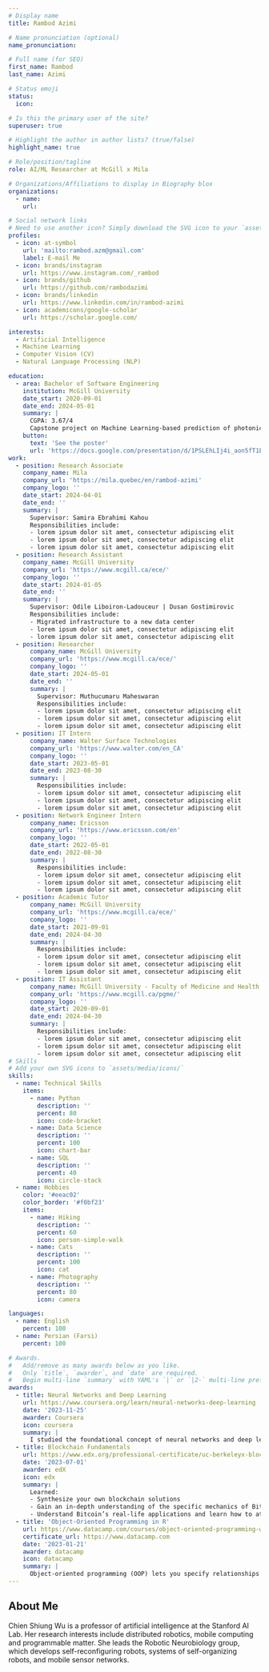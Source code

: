 ```yaml
---
# Display name
title: Rambod Azimi

# Name pronunciation (optional)
name_pronunciation:

# Full name (for SEO)
first_name: Rambod
last_name: Azimi

# Status emoji
status:
  icon:

# Is this the primary user of the site?
superuser: true

# Highlight the author in author lists? (true/false)
highlight_name: true

# Role/position/tagline
role: AI/ML Researcher at McGill x Mila

# Organizations/Affiliations to display in Biography blox
organizations:
  - name:
    url:

# Social network links
# Need to use another icon? Simply download the SVG icon to your `assets/media/icons/` folder.
profiles:
  - icon: at-symbol
    url: 'mailto:rambod.azm@gmail.com'
    label: E-mail Me
  - icon: brands/instagram
    url: https://www.instagram.com/_rambod
  - icon: brands/github
    url: https://github.com/rambodazimi
  - icon: brands/linkedin
    url: https://www.linkedin.com/in/rambod-azimi
  - icon: academicons/google-scholar
    url: https://scholar.google.com/

interests:
  - Artificial Intelligence
  - Machine Learning
  - Computer Vision (CV)
  - Natural Language Processing (NLP)

education:
  - area: Bachelor of Software Engineering
    institution: McGill University
    date_start: 2020-09-01
    date_end: 2024-05-01
    summary: |
      CGPA: 3.67/4
      Capstone project on Machine Learning-based prediction of photonic integrated circuits. Supervisors: Professor Odile Liboiron-Ladouceur and Dr. Dusan Gostimirovic
    button:
      text: 'See the poster'
      url: 'https://docs.google.com/presentation/d/1PSLEhLIj4i_aon5fT1EKE06baUGiXKFXLhSrsWv40aw/edit?usp=sharing'
work:
  - position: Research Associate
    company_name: Mila
    company_url: 'https://mila.quebec/en/rambod-azimi'
    company_logo: ''
    date_start: 2024-04-01
    date_end: ''
    summary: |
      Supervisor: Samira Ebrahimi Kahou
      Responsibilities include:
      - lorem ipsum dolor sit amet, consectetur adipiscing elit
      - lorem ipsum dolor sit amet, consectetur adipiscing elit
      - lorem ipsum dolor sit amet, consectetur adipiscing elit
  - position: Research Assistant
    company_name: McGill University
    company_url: 'https://www.mcgill.ca/ece/'
    company_logo: ''
    date_start: 2024-01-05
    date_end: ''
    summary: |
      Supervisor: Odile Liboiron-Ladouceur | Dusan Gostimirovic
      Responsibilities include:
      - Migrated infrastructure to a new data center
      - lorem ipsum dolor sit amet, consectetur adipiscing elit
      - lorem ipsum dolor sit amet, consectetur adipiscing elit
  - position: Researcher
      company_name: McGill University
      company_url: 'https://www.mcgill.ca/ece/'
      company_logo: ''
      date_start: 2024-05-01
      date_end: ''
      summary: |
        Supervisor: Muthucumaru Maheswaran
        Responsibilities include:
        - lorem ipsum dolor sit amet, consectetur adipiscing elit
        - lorem ipsum dolor sit amet, consectetur adipiscing elit
        - lorem ipsum dolor sit amet, consectetur adipiscing elit
  - position: IT Intern
      company_name: Walter Surface Technologies
      company_url: 'https://www.walter.com/en_CA'
      company_logo: ''
      date_start: 2023-05-01
      date_end: 2023-08-30
      summary: |
        Responsibilities include:
        - lorem ipsum dolor sit amet, consectetur adipiscing elit
        - lorem ipsum dolor sit amet, consectetur adipiscing elit
        - lorem ipsum dolor sit amet, consectetur adipiscing elit
  - position: Network Engineer Intern
      company_name: Ericsson
      company_url: 'https://www.ericsson.com/en'
      company_logo: ''
      date_start: 2022-05-01
      date_end: 2022-08-30
      summary: |
        Responsibilities include:
        - lorem ipsum dolor sit amet, consectetur adipiscing elit
        - lorem ipsum dolor sit amet, consectetur adipiscing elit
        - lorem ipsum dolor sit amet, consectetur adipiscing elit
  - position: Academic Tutor
      company_name: McGill University
      company_url: 'https://www.mcgill.ca/ece/'
      company_logo: ''
      date_start: 2021-09-01
      date_end: 2024-04-30
      summary: |
        Responsibilities include:
        - lorem ipsum dolor sit amet, consectetur adipiscing elit
        - lorem ipsum dolor sit amet, consectetur adipiscing elit
        - lorem ipsum dolor sit amet, consectetur adipiscing elit
  - position: IT Assistant
      company_name: McGill University - Faculty of Medicine and Health Sciences
      company_url: 'https://www.mcgill.ca/pgme/'
      company_logo: ''
      date_start: 2020-09-01
      date_end: 2024-04-30
      summary: |
        Responsibilities include:
        - lorem ipsum dolor sit amet, consectetur adipiscing elit
        - lorem ipsum dolor sit amet, consectetur adipiscing elit
        - lorem ipsum dolor sit amet, consectetur adipiscing elit
# Skills
# Add your own SVG icons to `assets/media/icons/`
skills:
  - name: Technical Skills
    items:
      - name: Python
        description: ''
        percent: 80
        icon: code-bracket
      - name: Data Science
        description: ''
        percent: 100
        icon: chart-bar
      - name: SQL
        description: ''
        percent: 40
        icon: circle-stack
  - name: Hobbies
    color: '#eeac02'
    color_border: '#f0bf23'
    items:
      - name: Hiking
        description: ''
        percent: 60
        icon: person-simple-walk
      - name: Cats
        description: ''
        percent: 100
        icon: cat
      - name: Photography
        description: ''
        percent: 80
        icon: camera

languages:
  - name: English
    percent: 100
  - name: Persian (Farsi)
    percent: 100

# Awards.
#   Add/remove as many awards below as you like.
#   Only `title`, `awarder`, and `date` are required.
#   Begin multi-line `summary` with YAML's `|` or `|2-` multi-line prefix and indent 2 spaces below.
awards:
  - title: Neural Networks and Deep Learning
    url: https://www.coursera.org/learn/neural-networks-deep-learning
    date: '2023-11-25'
    awarder: Coursera
    icon: coursera
    summary: |
      I studied the foundational concept of neural networks and deep learning. By the end, I was familiar with the significant technological trends driving the rise of deep learning; build, train, and apply fully connected deep neural networks; implement efficient (vectorized) neural networks; identify key parameters in a neural network’s architecture; and apply deep learning to your own applications.
  - title: Blockchain Fundamentals
    url: https://www.edx.org/professional-certificate/uc-berkeleyx-blockchain-fundamentals
    date: '2023-07-01'
    awarder: edX
    icon: edx
    summary: |
      Learned:
      - Synthesize your own blockchain solutions
      - Gain an in-depth understanding of the specific mechanics of Bitcoin
      - Understand Bitcoin’s real-life applications and learn how to attack and destroy Bitcoin, Ethereum, smart contracts and Dapps, and alternatives to Bitcoin’s Proof-of-Work consensus algorithm
  - title: 'Object-Oriented Programming in R'
    url: https://www.datacamp.com/courses/object-oriented-programming-with-s3-and-r6-in-r
    certificate_url: https://www.datacamp.com
    date: '2023-01-21'
    awarder: datacamp
    icon: datacamp
    summary: |
      Object-oriented programming (OOP) lets you specify relationships between functions and the objects that they can act on, helping you manage complexity in your code. This is an intermediate level course, providing an introduction to OOP, using the S3 and R6 systems. S3 is a great day-to-day R programming tool that simplifies some of the functions that you write. R6 is especially useful for industry-specific analyses, working with web APIs, and building GUIs.
---
```


## About Me

Chien Shiung Wu is a professor of artificial intelligence at the Stanford AI Lab. Her research interests include distributed robotics, mobile computing and programmable matter. She leads the Robotic Neurobiology group, which develops self-reconfiguring robots, systems of self-organizing robots, and mobile sensor networks.
